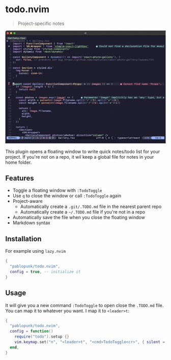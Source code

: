 # todo.nvim

> Project-specific notes

![screencast](./screencast.gif)

This plugin opens a floating window to write quick notes/todo list for your project.
If you're not on a repo, it wil keep a global file for notes in your home folder.


## Features

- Toggle a floating window with `:TodoToggle`
- Use `q` to close the window or call `:TodoToggle` again
- Project-aware
  - Automatically create a `.git/.TODO.md` file in the nearest parent repo
  - Automatically create a `~/.TODO.md` file if you're not in a repo
- Automatically save the file when you close the floating window
- Markdown syntax


## Installation

For example using `lazy.nvim`

```lua
{
  "pablopunk/todo.nvim",
  config = true, -- initialize it
}
```


## Usage

It will give you a new command `:TodoToggle` to open close the `.TODO.md` file. You can map it to whatever you want. I map it to `<leader>t`:

```lua
{
  "pablopunk/todo.nvim",
  config = function()
    require("todo").setup {}
    vim.keymap.set("n", "<leader>t", "<cmd>TodoToggle<cr>", { silent = true })
  end,
}
```

